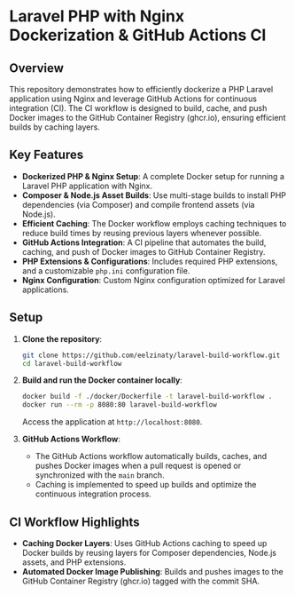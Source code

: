 
# Laravel PHP with Nginx Dockerization & GitHub Actions CI

## Overview

This repository demonstrates how to efficiently dockerize a PHP Laravel application using Nginx and leverage GitHub Actions for continuous integration (CI). The CI workflow is designed to build, cache, and push Docker images to the GitHub Container Registry (ghcr.io), ensuring efficient builds by caching layers.

## Key Features

- **Dockerized PHP & Nginx Setup**: A complete Docker setup for running a Laravel PHP application with Nginx.
- **Composer & Node.js Asset Builds**: Use multi-stage builds to install PHP dependencies (via Composer) and compile frontend assets (via Node.js).
- **Efficient Caching**: The Docker workflow employs caching techniques to reduce build times by reusing previous layers whenever possible.
- **GitHub Actions Integration**: A CI pipeline that automates the build, caching, and push of Docker images to GitHub Container Registry.
- **PHP Extensions & Configurations**: Includes required PHP extensions, and a customizable `php.ini` configuration file.
- **Nginx Configuration**: Custom Nginx configuration optimized for Laravel applications.

## Setup

1. **Clone the repository**:

    ```bash
    git clone https://github.com/eelzinaty/laravel-build-workflow.git
    cd laravel-build-workflow
    ```

2. **Build and run the Docker container locally**:

    ```bash
    docker build -f ./docker/Dockerfile -t laravel-build-workflow .
    docker run --rm -p 8080:80 laravel-build-workflow
    ```

    Access the application at `http://localhost:8080`.

3. **GitHub Actions Workflow**:
    - The GitHub Actions workflow automatically builds, caches, and pushes Docker images when a pull request is opened or synchronized with the `main` branch.
    - Caching is implemented to speed up builds and optimize the continuous integration process.

## CI Workflow Highlights

- **Caching Docker Layers**: Uses GitHub Actions caching to speed up Docker builds by reusing layers for Composer dependencies, Node.js assets, and PHP extensions.
- **Automated Docker Image Publishing**: Builds and pushes images to the GitHub Container Registry (ghcr.io) tagged with the commit SHA.
